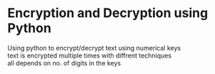 # Encryption and Decryption using Python
Using python to encrypt/decrypt text using numerical keys<br>
text is encrypted multiple times with diffrent techniques<br>
all depends on no. of digits in the keys<br>
